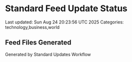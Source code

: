 # Standard Feed Update Status
Last updated: Sun Aug 24 20:23:56 UTC 2025
Categories: technology,business,world

## Feed Files Generated

Generated by Standard Updates Workflow
